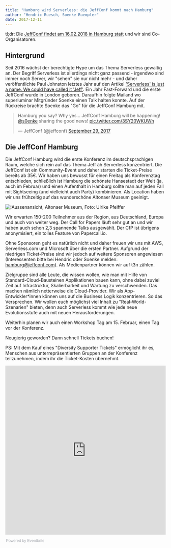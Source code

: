 ```yaml
---
title: "Hamburg wird Serverless: die JeffConf kommt nach Hamburg"
author: "Hendric Ruesch, Soenke Ruempler"
date: 2017-12-11
---
```


tl;dr: Die [JeffConf findet am 16.02.2018 in Hamburg statt](https://hamburg.jeffconf.com/) und wir sind Co-Organisatoren.

## Hintergrund
Seit 2016 wächst der berechtigte Hype um das Thema Serverless gewaltig an. Der Begriff Serverless ist allerdings nicht ganz passend - irgendwo sind immer noch Server, wir "sehen" sie nur nicht mehr - und daher veröffentlichte Paul Johnston letztes Jahr auf den Artikel ['Serverless' is just a name. We could have called it 'Jeff'](https://serverless.zone/serverless-is-just-a-name-we-could-have-called-it-jeff-1958dd4c63d7).
Ein Jahr Fast-Forward und die erste JeffConf wurde in London geboren. Daraufhin folgte Mailand wo superluminar Mitgründer Soenke einen Talk halten konnte. Auf der Rückreise brachte Soenke das "Go" für die JeffConf Hamburg mit.

<div>
<blockquote class="twitter-tweet" data-lang="en"><p lang="en" dir="ltr">Hamburg you say? Why yes... JeffConf Hamburg will be happening! <a href="https://twitter.com/s0enke?ref_src=twsrc%5Etfw">@s0enke</a> sharing the good news! <a href="https://t.co/3SY20WKUWh">pic.twitter.com/3SY20WKUWh</a></p>&mdash; JeffConf (@jeffconf) <a href="https://twitter.com/jeffconf/status/913754375797043200?ref_src=twsrc%5Etfw">September 29, 2017</a></blockquote>
<script async src="https://platform.twitter.com/widgets.js" charset="utf-8"></script>
</div>

## Die JeffConf Hamburg
Die JeffConf Hamburg wird die erste Konferenz im deutschsprachigen Raum, welche sich rein auf das Thema Jeff äh Serverless konzentriert. Die JeffConf ist ein Community-Event und daher starten die Ticket-Preise bereits ab 35€.
Wir haben uns bewusst für einen Freitag als Konferenztag entschieden, schließlich ist Hamburg die schönste Hansestadt der Welt (ja, auch im Februar) und einen Aufenthalt in Hamburg sollte man auf jeden Fall mit Sightseeing (und vielleicht auch Party) kombinieren.
Als Location haben wir uns frühzeitig auf das wunderschöne Altonaer Museum geeinigt. 

![iAussenansicht, Altonaer Museum, Foto: Ulrike Pfeiffer](http://www.altonaermuseum.de/uploads/altonaer_museum/documents/1418/width1200/AM_Tag_%C2%A9Ulrike_Pfeiffer_2011_Seite_03.jpg)


Wir erwarten 150-200 Teilnehmer aus der Region, aus Deutschland, Europa und auch von weiter weg. 
Der Call for Papers läuft sehr gut an und wir haben auch schon 2,3 spannende Talks ausgewählt. Der CfP ist übrigens anonymisiert, ein tolles Feature von Papercall.io.

Ohne Sponsoren geht es natürlich nicht und daher freuen wir uns mit AWS, Serverless.com und Microsoft über die ersten Partner. Aufgrund der niedrigen Ticket-Preise sind wir jedoch auf weitere Sponsoren angewiesen (Interessenten bitte bei Hendric oder Soenke melden: hamburg@jeffconf.com). Als Medienpartner können wir auf t3n zählen. 

Zielgruppe sind alle Leute, die wissen wollen, wie man mit Hilfe von Standard-Cloud-Bausteinen Applikationen bauen kann, ohne dabei zuviel Zeit auf Infrastruktur, Skalierbarkeit und Wartung zu verschwenden. Das machen nämlich netterweise die Cloud-Provider. Wir als App-Entwickler\*innen können uns auf die Business Logik konzentrieren. So das Versprechen. Wir wollen euch möglichst viel Inhalt zu "Real-World-Szenarien" bieten, denn auch Serverless kommt wie jede neue Evolutionsstufe auch mit neuen Herausforderungen.

Weiterhin planen wir auch einen Workshop Tag am 15. Februar, einen Tag vor der Konferenz. 

Neugierig geworden? Dann schnell Tickets buchen! 

PS: Mit dem Kauf eines "Diversity Supporter Tickets" ermöglicht ihr es, Menschen aus unterrepräsentierten Gruppen an der Konferenz teilzunehmen, indem ihr die Ticket-Kosten übernehmt.

<div style="width:100%; text-align:left;"><iframe src="https://eventbrite.com/tickets-external?eid=40736818922&ref=etckt" frameborder="0" height="530" width="100%" vspace="0" hspace="0" marginheight="5" marginwidth="5" scrolling="auto" allowtransparency="true"></iframe><div style="font-family:Helvetica, Arial; font-size:12px; padding:10px 0 5px; margin:2px; width:100%; text-align:left;" ><a class="powered-by-eb" style="color: #ADB0B6; text-decoration: none;" target="_blank" href="https://www.eventbrite.com/">Powered by Eventbrite</a></div></div>
